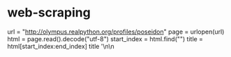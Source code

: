 # web-scraping
url = "http://olympus.realpython.org/profiles/poseidon"
page = urlopen(url)
html = page.read().decode("utf-8")
start_index = html.find("<title>") + len("<title>")
end_index = html.find("</title>")
title = html[start_index:end_index]
title
'\n<head>\n<title >Profile: Poseidon'
